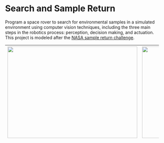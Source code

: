 # Search and Sample Return

Program a space rover to search for environmental samples in a simulated environment using computer vision techniques, including the three main steps in the robotics process: perception, decision making, and actuation. This project is modeled after the [NASA sample return challenge](https://www.nasa.gov/directorates/spacetech/centennial_challenges/sample_return_robot/index.html).

<img src="https://github.com/LuLi0077/Robotics/blob/master/Rover/images/rover.gif" width="425" height="300">  |  <img src="https://github.com/LuLi0077/Robotics/blob/master/Rover/images/rover-autonomous.gif" width="425" height="300">
:-------------------------:|:-------------------------:









